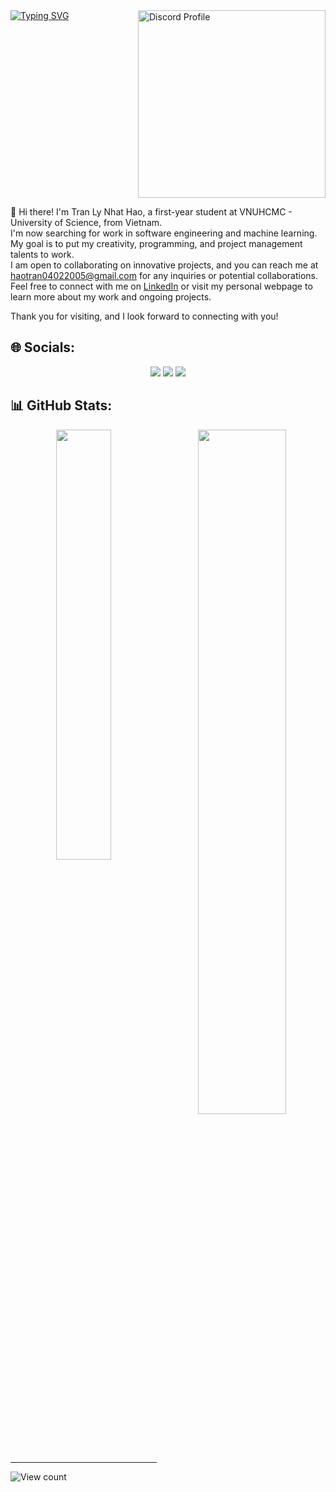 <!-- [![Typing SVG](https://readme-typing-svg.demolab.com?font=Fira+Code&pause=1000&color=00AFB9&random=false&width=435&lines=Willkommen+auf+meiner+Seite;Welcome+to+my+page)](https://git.io/typing-svg) -->
<div style="display: flex; justify-content: space-between; align-items: flex-start;">
    <div>
        <a href="https://git.io/typing-svg">
            <img src="https://readme-typing-svg.demolab.com?font=Fira+Code&pause=1000&color=00AFB9&random=false&width=435&lines=Willkommen+auf+meiner+Seite;Welcome+to+my+page" alt="Typing SVG">
        </a>
    </div>
    <div>
        <a href="https://discord.com/users/908932551278727168" target="_blank">
            <img align="right" width="300" src="https://lanyard.kyrie25.me/api/908932551278727168?theme=dark&bg=203447&animated=true&idleMessage=Sparks%20in%20the%20dark%20sky%20..." alt="Discord Profile">
        </a>
    </div>
</div>
<!--
```
                                          .-/+oossssoo+/-.             
                                      `:+ssssssssssssssssss+:`         
                                    -+ssssssssssssssssssyyssss+-       
                                  .ossssssssssssssssssdMMMNysssso.     
                                 /ssssssssssshdmmNNmmyNMMMMhssssss/    
                                +ssssssssshmydMMMMMMMNddddyssssssss+   
                               /sssssssshmmmmhhhyyyyhmNMMMNhssssssss/  
                              .ssssssssdMMMNhsssssssssshNMMMdssssssss. 
                              +sssshhhyNMMNyssssssssssssyNMMMysssssss+
                              ossyNMMMNyMMhsssssssssssssshmmmhssssssso
                              ossyNMMMNyMMhsssssssssssssshmmmhssssssso
                              +sssshhhyNMMNyssssssssssssyNMMMysssssss+
                              .ssssssssdMMMNhsssssssssshNMMMdssssssss. 
                               /sssssssshmmmhyhhyyyyhdNMMMNhssssssss/  
                                +sssssssssdmydMMMMMMMMddddyssssssss+   
                                 /sssssssssssssdmyddsMMMMMdyssssas/
                                   +sssssssssssssssssssdMMNMsssss/
                                    -+ssssssssssssssssssyysssss+-
                                     -:+sssssssssssssssssssss+:-
                                         .-/+ossossososso+/-.      
```
-->

👋 Hi there! I'm Tran Ly Nhat Hao, a first-year student at VNUHCMC - University of Science, from Vietnam.<br>
I'm now searching for work in software engineering and machine learning. My goal is to put my creativity, programming, and project management talents to work.<br>
I am open to collaborating on innovative projects, and you can reach me at haotran04022005@gmail.com for any inquiries or potential collaborations. Feel free to connect with me on [LinkedIn](www.linkedin.com/in/tranlynhathao) or visit my personal webpage to learn more about my work and ongoing projects.

Thank you for visiting, and I look forward to connecting with you!


## 🌐 Socials:
<div style="text-align: center;">
    <a href="https://facebook.com/nhathao.tranly.3"><img src="https://img.shields.io/badge/Facebook-%231877F2.svg?logo=Facebook&logoColor=white"></a>
    <a href="https://linkedin.com/in/tranlynhathao"><img src="https://img.shields.io/badge/LinkedIn-%230077B5.svg?logo=linkedin&logoColor=white"></a>
    <a href="https://x.com/TranLyNhatHao"><img src="https://img.shields.io/badge/X-black.svg?logo=X&logoColor=white"></a>
</div>

## 📊 GitHub Stats:
<div align=center>
    <img width="42%" align="center" src="https://github-readme-stats.vercel.app/api/top-langs/?username=tranlynhathao&theme=cobalt2&hide_border=false&include_all_commits=false&count_private=false&layout=compact" />
    <img align="right" width="53%" src="https://github-readme-stats.vercel.app/api?username=tranlynhathao&theme=cobalt2&hide_border=false&include_all_commits=false&count_private=false" />
</div>


<!-- [![Instagram](https://img.shields.io/badge/Instagram-%23E4405F.svg?logo=Instagram&logoColor=white)](https://instagram.com/nhathao0402) -->

<!-- # 📊 GitHub Stats:
![](https://github-readme-stats.vercel.app/api?username=tranlynhathao&theme=radical&hide_border=false&include_all_commits=false&count_private=false)<br/>
![](https://github-readme-streak-stats.herokuapp.com/?user=tranlynhathao&theme=radical&hide_border=false)<br/>
![](https://github-readme-stats.vercel.app/api/top-langs/?username=tranlynhathao&theme=radical&hide_border=false&include_all_commits=false&count_private=false&layout=compact) -->

<!-- <p align="center">
<img src="https://github.com/tranlynhathao/github-stats/blob/master/generated/overview.svg">
<img src="https://github.com/tranlynhathao/github-stats/blob/master/generated/languages.svg">
</p> -->



<!-- ## 🏆 GitHub Trophies
[![trophy](https://github-profile-trophy.vercel.app/?username=ryo-ma&theme=onedark)](https://github.com/ryo-ma/github-profile-trophy) -->

<!--### 🔝 Top Contributed Repo
![](https://github-contributor-stats.vercel.app/api?username=tranlynhathao&limit=5&theme=tokyonight&combine_all_yearly_contributions=true) -->

<!--
<p align="center">
 <img width="1000" src="assets/github-snake.svg" alt="snake"/>
</p> -->

---

![View count](https://komarev.com/ghpvc/?username=tranlynhathao)

<!-- ![](https://capsule-render.vercel.app/api?type=waving&height=100&color=gradient&section=footer&reversal=false&fontAlign=50&fontAlignY=50&animation=twinkling) -->
